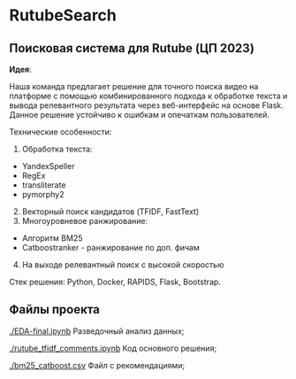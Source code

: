 # RutubeSearch
## Поисковая система для Rutube (ЦП 2023)

**Идея**: 

Наша команда предлагает решение для точного поиска видео на платформе с помощью комбинированного подхода к обработке текста и вывода релевантного результата через веб-интерфейс на основе Flask. Данное решение устойчиво к ошибкам и опечаткам пользователей.

Технические особенности:

1. Обработка текста:
- YandexSpeller
- RegEx
- transliterate
- pymorphy2
2. Векторный поиск кандидатов (TFIDF, FastText)
3. Многоуровневое ранжирование:
- Алгоритм BM25
- Catboostranker - ранжирование по доп. фичам
4. На выходе релевантный поиск с высокой скоростью

Стек решения: Python, Docker, RAPIDS, Flask, Bootstrap.

## Файлы проекта
[./EDA-final.ipynb](https://github.com/invincible/iskatel/blob/main/EDA-videos2.ipynb) Разведочный анализ данных;

[./rutube_tfidf_comments.ipynb](https://github.com/invincible/iskatel/blob/main/rutube_gpu_tfidf_bm25_CATBOOSTRANKER.ipynb) Код основного решения;

[./bm25_catboost.csv](https://github.com/invincible/iskatel/blob/main/bm25_catboost.csv) Файл с рекомендациями;

